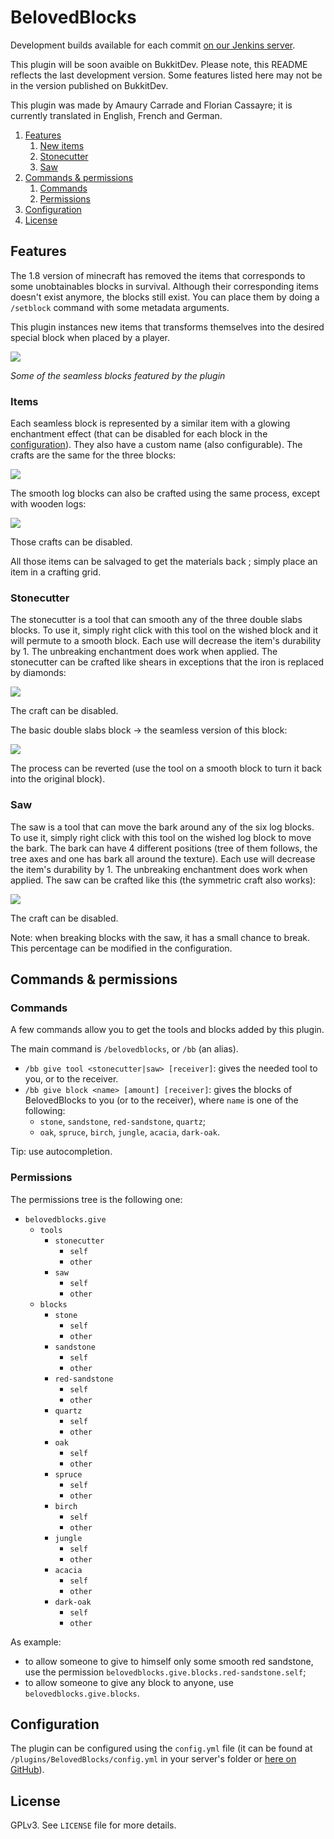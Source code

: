 # BelovedBlocks

Development builds available for each commit [on our Jenkins server](http://jenkins.carrade.eu/job/BelovedBlocks/).

This plugin will be soon avaible on BukkitDev.
Please note, this README reflects the last development version. Some features listed here may not be in the version published on BukkitDev.

This plugin was made by Amaury Carrade and Florian Cassayre; it is currently translated in English, French and German.


1. [Features](#features)
   1. [New items](#items)
   2. [Stonecutter](#stonecutter)
   3. [Saw](#saw)
1. [Commands & permissions](#commands--permissions)
   1. [Commands](#commands)
   2. [Permissions](#permissions)
1. [Configuration](#configuration)
1. [License](#license)


## Features

The 1.8 version of minecraft has removed the items that corresponds to some unobtainables blocks in survival. Although their corresponding items doesn't exist anymore, the blocks still exist. You can place them by doing a  `/setblock` command with some metadata arguments.

This plugin instances new items that transforms themselves into the desired special block when placed by a player.

![](http://amaury.carrade.eu/files/Minecraft/Plugins/BelovedBlocks/BB_Banner.png)

*Some of the seamless blocks featured by the plugin*

### Items

Each seamless block is represented by a similar item with a glowing enchantment effect (that can be disabled for each block in the [configuration](#configuration)). They also have a custom name (also configurable). The crafts are the same for the three blocks:

![](http://amaury.carrade.eu/files/Minecraft/Plugins/BelovedBlocks/BB_Crafts_Stones.gif)

The smooth log blocks can also be crafted using the same process, except with wooden logs:

![](http://amaury.carrade.eu/files/Minecraft/Plugins/BelovedBlocks/BB_Crafts_Logs.gif)

Those crafts can be disabled.

All those items can be salvaged to get the materials back ; simply place an item in a crafting grid.

### Stonecutter

The stonecutter is a tool that can smooth any of the three double slabs blocks. To use it, simply right click with this tool on the wished block and it will permute to a smooth block. Each use will decrease the item's durability by 1. The unbreaking enchantment does work when applied. The stonecutter can be crafted like shears in exceptions that the iron is replaced by diamonds:

![](http://amaury.carrade.eu/files/Minecraft/Plugins/BelovedBlocks/BB_Crafts_Stonecutter.png)


The craft can be disabled.

The basic double slabs block → the seamless version of this block:

![](http://amaury.carrade.eu/files/Minecraft/Plugins/BelovedBlocks/BB_Stones_DoubleSlabs_Transformations.png)

The process can be reverted (use the tool on a smooth block to turn it back into the original block).

### Saw

The saw is a tool that can move the bark around any of the six log blocks. To use it, simply right click with this tool on the wished log block to move the bark. The bark can have 4 different positions (tree of them follows, the tree axes and one has bark all around the texture). Each use will decrease the item's durability by 1. The unbreaking enchantment does work when applied. The saw can be crafted like this (the symmetric craft also works):

![](http://amaury.carrade.eu/files/Minecraft/Plugins/BelovedBlocks/BB_Crafts_Saw.png)

The craft can be disabled.

Note: when breaking blocks with the saw, it has a small chance to break. This percentage can be modified in the configuration.

## Commands & permissions

### Commands

A few commands allow you to get the tools and blocks added by this plugin.

The main command is `/belovedblocks`, or `/bb` (an alias).

 * `/bb give tool <stonecutter|saw> [receiver]`: gives the needed tool to you, or to the receiver.
 * `/bb give block <name> [amount] [receiver]`: gives the blocks of BelovedBlocks to you (or to the receiver), where `name` is one of the following:
   * `stone`, `sandstone`, `red-sandstone`, `quartz`;
   * `oak`, `spruce`, `birch`, `jungle`, `acacia`, `dark-oak`.

Tip: use autocompletion.


### Permissions

The permissions tree is the following one:

 * `belovedblocks.give`
    * `tools`
       * `stonecutter`
          * `self`
          * `other`
       * `saw`
          * `self`
          * `other`
    * `blocks`
       * `stone`
          * `self`
          * `other`
       * `sandstone`
          * `self`
          * `other`
       * `red-sandstone`
          * `self`
          * `other`
       * `quartz`
          * `self`
          * `other`
       * `oak`
          * `self`
          * `other`
       * `spruce`
          * `self`
          * `other`
       * `birch`
          * `self`
          * `other`
       * `jungle`
          * `self`
          * `other`
       * `acacia`
          * `self`
          * `other`
       * `dark-oak`
          * `self`
          * `other`

As example:
 * to allow someone to give to himself only some smooth red sandstone, use the permission `belovedblocks.give.blocks.red-sandstone.self`;
 * to allow someone to give any block to anyone, use `belovedblocks.give.blocks`.


## Configuration

The plugin can be configured using the `config.yml` file (it can be found at `/plugins/BelovedBlocks/config.yml` in your server's folder or [here on GitHub](https://github.com/AmauryCarrade/BelovedBlocks/blob/master/src/main/resources/config.yml)).

## License

GPLv3. See `LICENSE` file for more details.
